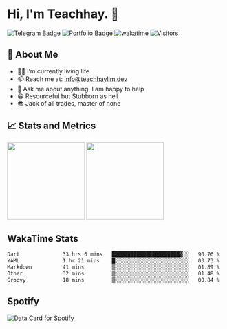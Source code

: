<div align="start">
  <h1>Hi, I'm Teachhay. 👋</h1>
</div>

[![Telegram Badge](https://img.shields.io/badge/-Telegram-229ED9?style=flat-square&logo=Telegram&logoColor=white)](https://t.me/Yagi_Raijin)
[![Portfolio Badge](https://img.shields.io/badge/-Portfolio-668F80?style=flat-square&logo=gnometerminal&logoColor=white)](https://teachhaylim.dev/)
[![wakatime](https://wakatime.com/badge/user/1994304e-59ca-4f17-bdc0-44c969ec28d5.svg)](https://wakatime.com/@1994304e-59ca-4f17-bdc0-44c969ec28d5)
[![Visitors](https://api.visitorbadge.io/api/visitors?path=https%3A%2F%2Fgithub.com%2Fteachhaylim&label=visitors&countColor=%23263759&style=flat)](https://visitorbadge.io/status?path=https%3A%2F%2Fgithub.com%2Fteachhaylim)

## 🧑 About Me

- 👩‍💻 I’m currently living life
- 📫 Reach me at: <info@teachhaylim.dev>
- 💬 Ask me about anything, I am happy to help
- 😁 Resourceful but Stubborn as hell
- 😎 Jack of all trades, master of none
<!--- 🙃 Sweet as sugar, Hard as ice, Cross once and you'll die twice -->

## 📈 Stats and Metrics

<p>
  <img height="180em" src="https://github-readme-stats.vercel.app/api?username=teachhaylim&show_icons=true&hide_border=true&count_private=true&include_all_commits=true&theme=graywhite"/>
  <img height="180em" src="https://github-readme-stats.vercel.app/api/top-langs/?username=teachhaylim&exclude_repo=KNN-Image-Classification&show_icons=true&hide_border=true&layout=compact&langs_count=8"/>
</p>

## WakaTime Stats

<!--START_SECTION:waka-->

```txt
Dart              33 hrs 6 mins   ██████████████████████▓░░   90.76 %
YAML              1 hr 21 mins    █░░░░░░░░░░░░░░░░░░░░░░░░   03.73 %
Markdown          41 mins         ▒░░░░░░░░░░░░░░░░░░░░░░░░   01.89 %
Other             32 mins         ▒░░░░░░░░░░░░░░░░░░░░░░░░   01.48 %
Groovy            18 mins         ▒░░░░░░░░░░░░░░░░░░░░░░░░   00.84 %
```

<!--END_SECTION:waka-->

## Spotify

<a href="https://data-card-for-spotify.herokuapp.com/card?user_id=pyutugroo2wq770ysj6wc9xo1">
  <img src="https://data-card-for-spotify.herokuapp.com/api/card?user_id=pyutugroo2wq770ysj6wc9xo1" alt="Data Card for Spotify">
</a>

<!-- <a href="https://github.com/anuraghazra/github-readme-stats">
  <img align="center" src="https://github-readme-stats.vercel.app/api/pin/?username=anuraghazra&repo=github-readme-stats" />
</a>
<a href="https://github.com/anuraghazra/convoychat">
  <img align="center" src="https://github-readme-stats.vercel.app/api/pin/?username=anuraghazra&repo=convoychat" />
</a> -->

<!-- ![Teachhay's wakatime stats](https://github-readme-stats.vercel.app/api/wakatime?username=shadowgmr) -->

<!-- ## 🛡️ My GitHub Stats -->

<!-- ![My github stats](https://github-readme-stats.vercel.app/api?username=teachhaylim&show_icons=true&hide_border=true&&count_private=true&include_all_commits=true) -->

<!-- ## 👩‍💻 Most used languages -->

<!-- ![Most used languages](https://github-readme-stats.vercel.app/api/top-langs/?username=teachhaylim&exclude_repo=KNN-Image-Classification&show_icons=true&hide_border=true&layout=compact&langs_count=8) -->

<!-- ## 🚀 Published projects -->
